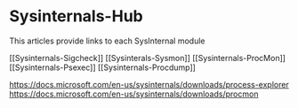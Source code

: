 # Sysinternals-Hub
This articles provide links to each SysInternal module

[[Sysinternals-Sigcheck]]
[[Sysinterals-Sysmon]]
[[Sysinternals-ProcMon]]
[[Sysinternals-Psexec]]
[[Sysinternals-Procdump]]



https://docs.microsoft.com/en-us/sysinternals/downloads/process-explorer
https://docs.microsoft.com/en-us/sysinternals/downloads/procmon
